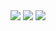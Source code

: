 <img src="https://media.discordapp.net/attachments/921800845211889745/921948758319722526/1.png?width=990&height=557" />  
<img src="https://media.discordapp.net/attachments/921800845211889745/921948772622295040/2.png?width=990&height=557" />  
<img src="https://media.discordapp.net/attachments/921800845211889745/921948797305765918/3.png?width=990&height=557" />  
